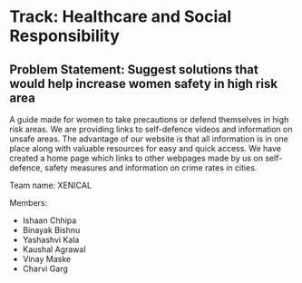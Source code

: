 # Track: Healthcare and Social Responsibility

## Problem Statement: Suggest solutions that would help increase women safety in high risk area

A guide made for women to take precautions or defend themselves in high risk areas. We are providing links to self-defence videos and information on unsafe areas.
The advantage of our website is that all information is in one place along with valuable resources for easy and quick access.
We have created a home page which links to other webpages made by us on self-defence, safety measures and information on crime rates in cities.


Team name: XENICAL

Members:
- Ishaan Chhipa
- Binayak Bishnu
- Yashashvi Kala
- Kaushal Agrawal
- Vinay Maske
- Charvi Garg

